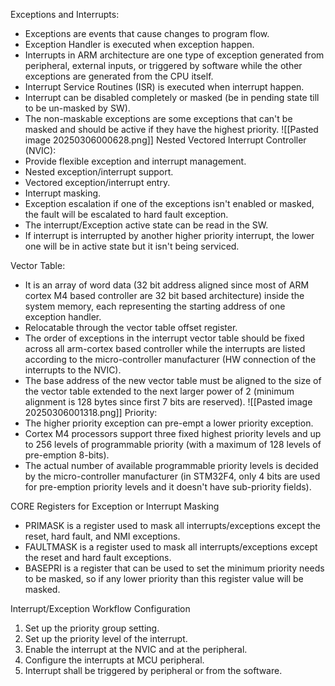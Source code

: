 Exceptions and Interrupts: 
* Exceptions are events that cause changes to program flow.
* Exception Handler is executed when exception happen.
* Interrupts in ARM architecture are one type of exception generated from peripheral, external inputs, or triggered by software while the other exceptions are generated from the CPU itself.
* Interrupt Service Routines (ISR) is executed when interrupt happen. 
* Interrupt can be disabled completely or masked (be in pending state till to be un-masked by SW).
* The non-maskable exceptions are some exceptions that can't be masked and should be active if they have the highest priority. 
![[Pasted image 20250306000628.png]]
Nested Vectored Interrupt Controller (NVIC):
* Provide flexible exception and interrupt management.
* Nested exception/interrupt support. 
* Vectored exception/interrupt entry.
* Interrupt masking.
* Exception escalation if one of the exceptions isn't enabled or masked, the fault will be escalated to hard fault exception.
* The interrupt/Exception active state can be read in the SW. 
* If interrupt is interrupted by another higher priority interrupt, the lower one will be in active state but it isn't being serviced.  

Vector Table: 
* It is an array of word data (32 bit address aligned since most of ARM cortex M4 based controller are 32 bit based architecture) inside the system memory, each representing the starting address of one exception handler.
* Relocatable through the vector table offset register.
* The order of exceptions in the interrupt vector table should be fixed across all arm-cortex based controller while the interrupts are listed according to the micro-controller manufacturer (HW connection of the interrupts to the NVIC). 
* The base address of the new vector table must be aligned to the size of the vector table extended to the next larger power of 2 (minimum alignment is 128 bytes since first 7 bits are reserved).
![[Pasted image 20250306001318.png]]
Priority:
* The higher priority exception can pre-empt a lower priority exception.
* Cortex M4 processors support three fixed highest priority levels and up to 256 levels of programmable priority (with a maximum of 128 levels of pre-emption 8-bits).
* The actual number of available programmable priority levels is decided by the micro-controller manufacturer (in STM32F4, only 4 bits are used for pre-emption priority levels and it doesn't have sub-priority fields). 

CORE Registers for Exception or Interrupt Masking
* PRIMASK is a register used to mask all interrupts/exceptions except the reset, hard fault, and NMI exceptions.
* FAULTMASK is a register used to mask all interrupts/exceptions except the reset and hard fault exceptions. 
* BASEPRI is a register that can be used to set the minimum priority needs to be masked, so if any lower priority than this register value will be masked.

Interrupt/Exception Workflow Configuration
1. Set up the priority group setting.
2. Set up the priority level of the interrupt.
3. Enable the interrupt at the NVIC and at the peripheral.
4. Configure the interrupts at MCU peripheral.
5. Interrupt shall be triggered by peripheral or from the software.